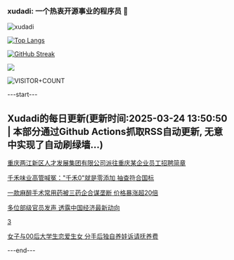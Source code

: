 ### xudadi: 一个热衷开源事业的程序员 👋

![xudadi](https://github-readme-stats-git-masterorgs-github-readme-stats-team.vercel.app/api?username=xudadi)

[![Top Langs](https://github-readme-stats.vercel.app/api/top-langs/?username=xudadi)](https://github.com/anuraghazra/github-readme-stats)

[![GitHub Streak](https://streak-stats.demolab.com?user=xudadi&locale=zh_Hans)](https://git.io/streak-stats)

![](https://raw.githubusercontent.com/xudadi/xudadi/main/assets/github-contribution-grid-snake.svg)

![VISITOR+COUNT](https://komarev.com/ghpvc/?username=xudadi&label=VISITOR+COUNT)


---start---

## Xudadi的每日更新(更新时间:2025-03-24 13:50:50 | 本部分通过Github Actions抓取RSS自动更新, 无意中实现了自动刷绿墙...)

[重庆两江新区人才发展集团有限公司派往重庆某企业员工招聘简章](https://www.gongkaoleida.com/article/2331933)

[千禾味业高管喊冤："千禾0"就是零添加 抽查符合国标](https://m.163.com/news/article/JRCH57AC0519D3V1.html)

[一款麻醉手术常用药被三药企合谋垄断 价格暴涨超20倍](https://m.163.com/news/article/JRCC8TE80512B07B.html)

[多位部级官员发声 透露中国经济最新动向](https://m.163.com/news/article/JRCAAJF60519DBFP.html)

[3](https://m.163.com/touch/news/sub/domestic)

[女子与00后大学生恋爱生女 分手后独自养娃诉请抚养费](https://m.163.com/news/article/JRBMU9210534P59R.html)

---end---
